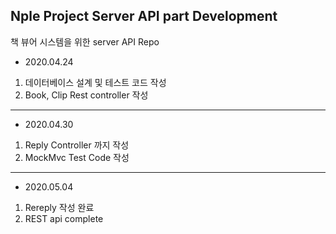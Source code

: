 
## Nple Project Server API part Development 

책 뷰어 시스템을 위한 server API Repo


* 2020.04.24<br> 
1. 데이터베이스 설계 및 테스트 코드 작성
2. Book, Clip Rest controller 작성

---

* 2020.04.30<br> 
1. Reply Controller 까지 작성
2. MockMvc Test Code 작성
 
---
* 2020.05.04<br> 
1. Rereply 작성 완료
2. REST api complete
